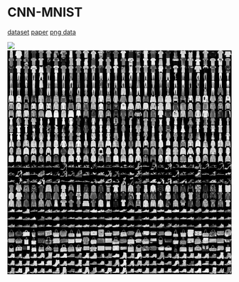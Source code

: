 # CNN-MNIST

[dataset](http://yann.lecun.com/exdb/mnist/)
[paper](http://yann.lecun.com/exdb/publis/pdf/lecun-98.pdf)
[png data](https://www.kaggle.com/jidhumohan/mnist-png)


<img src='2.gif'>
<img src='1.png'>
